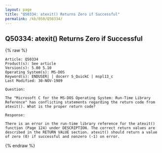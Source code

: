 ```yaml
---
layout: page
title: "Q50334: atexit() Returns Zero if Successful"
permalink: /kb/050/Q50334/
---
```


## Q50334: atexit() Returns Zero if Successful

{% raw %}

	Article: Q50334
	Product(s): See article
	Version(s): 5.00 5.10
	Operating System(s): MS-DOS
	Keyword(s): ENDUSER| | docerr S_QuickC | mspl13_c
	Last Modified: 30-NOV-1989
	
	Question:
	
	The "Microsoft C for the MS-DOS Operating System: Run-Time Library
	Reference" has conflicting statements regarding the return code from
	atexit(). What is the proper return code?
	
	Response:
	
	There is an error in the run-time library reference for the atexit()
	function (Page 124) under DESCRIPTION. The correct return values are
	described in the RETURN VALUE section. atexit() should return a value
	of zero (0) if successful and nonzero (-1) on error.

{% endraw %}
